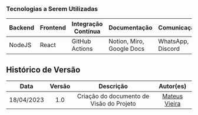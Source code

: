 ### Tecnologias a Serem Utilizadas

| **Backend**            | **Frontend** | **Integração Contínua** | **Documentação**           | **Comunicação**    |
|------------------------|--------------|--------------------------|----------------------------|--------------------|
| NodeJS                 | React        | GitHub Actions           | Notion, Miro, Google Docs | WhatsApp, Discord |

## Histórico de Versão

| Data | Versão                                   | Descrição                                          | Autor(es)                     |
| :------------: | :--------------------------------------: | :-----------------------------------------------: | :--------------------------: |
18/04/2023 | 1.0 | Criação do documento de Visão do Projeto | [Mateus Vieira](https://github.com/matix0) |